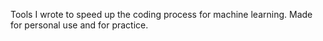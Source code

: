Tools I wrote to speed up the coding process for machine learning. Made for personal use and for practice.

